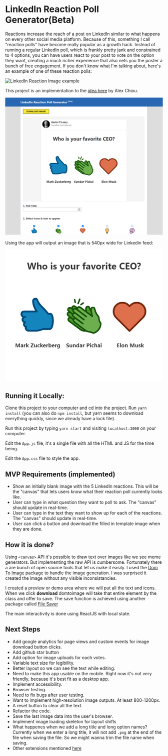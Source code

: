 # LinkedIn Reaction Poll Generator(Beta)

Reactions increase the reach of a post on LinkedIn similar to what happens on every other social media platform. Because of this, something I call "reaction polls" have become really popular as a growth hack. Instead of running a regular LinkedIn poll, which is frankly pretty jank and constrained to 4 options, you can have users react to your post to vote on the option they want, creating a much richer experience that also nets you the poster a bunch of free engagement. If you don't know what I'm talking about, here's an example of one of these reaction polls:

![LinkedIn Reaction Image example](https://github.com/Gear61/Software-Project-Ideas/raw/main/media/linkedin_reaction_image_example.png)

This project is an implementation to the [idea here](https://github.com/Gear61/Software-Project-Ideas/blob/main/LinkedIn%20Reaction%20Poll%20Generator.md) by Alex Chiou.

![LinkedIn Reaction Poll Generator (Beta)](./media/screenshot.png)

Using the app will output an image that is 540px wide for Linkedin feed:

![Generated Image](./media/output.png)

## Running it Locally:

Clone this project to your computer and cd into the project. Run `yarn install` (you can also do `npm install`, but yarn seems to download everything quickly, since we already have a lock file).

Run this project by typing `yarn start` and visiting `localhost:3000` on your computer.

Edit the `App.js` file, it's a single file with all the HTML and JS for the time being.

Edit the `App.css` file to style the app.

## MVP Requirements (implemented)

- Show an initially blank image with the 5 LinkedIn reactions. This will be the "canvas" that lets users know what their reaction poll currently looks like.
- User can type in what question they want to poll to ask. The "canvas" should update in real-time.
- User can type in the text they want to show up for each of the reactions. The "canvas" should update in real-time.
- User can click a button and download the filled in template image when they are done.

## How it is done?

Using `<canvas>` API it's possible to draw text over images like we see meme generators. But implementing the raw API is cumbersome. Fortunately there a are bunch of open source tools that let us make it easily. I used the [Dom To Image](https://github.com/tsayen/dom-to-image) package to handle the image generation. I was surprised it created the image without any visible inconsistancies.

I created a preview or demo area where we will put all the text and icons. When we click **download** domtoimage will take that entire element by the class and offer to save. The save function is achieved using another package called [File Saver](https://github.com/eligrey/FileSaver.js/)

The main interactivity is done using ReactJS with local state.

## Next Steps

- Add google analytics for page views and custom events for image download button clicks.
- Add github star button
- Add option for image uploads for each votes.
- Variable text size for legibility.
- Better layout so we can see the text while editing.
- Need to make this app usable on the mobile. Right now it's not very friendly, because it's best fit as a desktop app.
- Implement accessibility.
- Browser testing.
- Need to fix bugs after user testing.
- Want to implement high-resolution image outputs. At least 800-1200px.
- A reset button to clear all the text.
- Refactor the code.
- Save the last image data into the user's browser.
- Implement image loading skeleton for layout shifts
- What happenes when we add a long title and long option names? Currently when we enter a long title, it will not add `.png` at the end of the file when saving the file. So we might wanna trim the file name when saving.
- Other extensions mentioned [here](https://github.com/Gear61/Software-Project-Ideas/blob/main/LinkedIn%20Reaction%20Poll%20Generator.md#possible-extensions)
